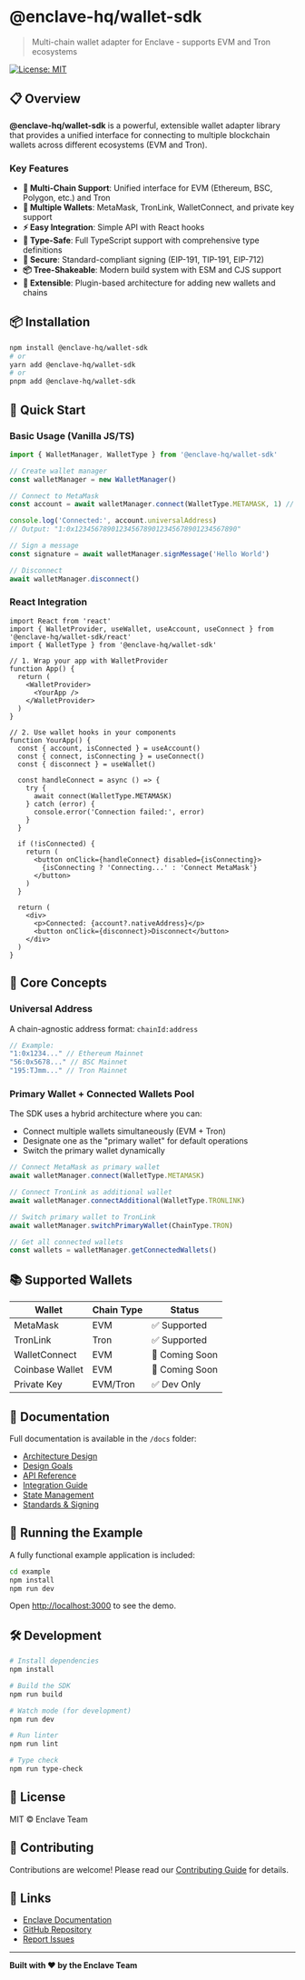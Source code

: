 # @enclave-hq/wallet-sdk

> Multi-chain wallet adapter for Enclave - supports EVM and Tron ecosystems

[![License: MIT](https://img.shields.io/badge/License-MIT-blue.svg)](https://opensource.org/licenses/MIT)

## 📋 Overview

**@enclave-hq/wallet-sdk** is a powerful, extensible wallet adapter library that provides a unified interface for connecting to multiple blockchain wallets across different ecosystems (EVM and Tron).

### Key Features

- **🔗 Multi-Chain Support**: Unified interface for EVM (Ethereum, BSC, Polygon, etc.) and Tron
- **🔌 Multiple Wallets**: MetaMask, TronLink, WalletConnect, and private key support
- **⚡️ Easy Integration**: Simple API with React hooks
- **🎯 Type-Safe**: Full TypeScript support with comprehensive type definitions
- **🔐 Secure**: Standard-compliant signing (EIP-191, TIP-191, EIP-712)
- **📦 Tree-Shakeable**: Modern build system with ESM and CJS support
- **🎨 Extensible**: Plugin-based architecture for adding new wallets and chains

## 📦 Installation

```bash
npm install @enclave-hq/wallet-sdk
# or
yarn add @enclave-hq/wallet-sdk
# or
pnpm add @enclave-hq/wallet-sdk
```

## 🚀 Quick Start

### Basic Usage (Vanilla JS/TS)

```typescript
import { WalletManager, WalletType } from '@enclave-hq/wallet-sdk'

// Create wallet manager
const walletManager = new WalletManager()

// Connect to MetaMask
const account = await walletManager.connect(WalletType.METAMASK, 1) // Ethereum Mainnet

console.log('Connected:', account.universalAddress)
// Output: "1:0x1234567890123456789012345678901234567890"

// Sign a message
const signature = await walletManager.signMessage('Hello World')

// Disconnect
await walletManager.disconnect()
```

### React Integration

```tsx
import React from 'react'
import { WalletProvider, useWallet, useAccount, useConnect } from '@enclave-hq/wallet-sdk/react'
import { WalletType } from '@enclave-hq/wallet-sdk'

// 1. Wrap your app with WalletProvider
function App() {
  return (
    <WalletProvider>
      <YourApp />
    </WalletProvider>
  )
}

// 2. Use wallet hooks in your components
function YourApp() {
  const { account, isConnected } = useAccount()
  const { connect, isConnecting } = useConnect()
  const { disconnect } = useWallet()

  const handleConnect = async () => {
    try {
      await connect(WalletType.METAMASK)
    } catch (error) {
      console.error('Connection failed:', error)
    }
  }

  if (!isConnected) {
    return (
      <button onClick={handleConnect} disabled={isConnecting}>
        {isConnecting ? 'Connecting...' : 'Connect MetaMask'}
      </button>
    )
  }

  return (
    <div>
      <p>Connected: {account?.nativeAddress}</p>
      <button onClick={disconnect}>Disconnect</button>
    </div>
  )
}
```

## 🎯 Core Concepts

### Universal Address

A chain-agnostic address format: `chainId:address`

```typescript
// Example:
"1:0x1234..." // Ethereum Mainnet
"56:0x5678..." // BSC Mainnet
"195:TJmm..." // Tron Mainnet
```

### Primary Wallet + Connected Wallets Pool

The SDK uses a hybrid architecture where you can:
- Connect multiple wallets simultaneously (EVM + Tron)
- Designate one as the "primary wallet" for default operations
- Switch the primary wallet dynamically

```typescript
// Connect MetaMask as primary wallet
await walletManager.connect(WalletType.METAMASK)

// Connect TronLink as additional wallet
await walletManager.connectAdditional(WalletType.TRONLINK)

// Switch primary wallet to TronLink
await walletManager.switchPrimaryWallet(ChainType.TRON)

// Get all connected wallets
const wallets = walletManager.getConnectedWallets()
```

## 📚 Supported Wallets

| Wallet | Chain Type | Status |
|--------|------------|--------|
| MetaMask | EVM | ✅ Supported |
| TronLink | Tron | ✅ Supported |
| WalletConnect | EVM | 🚧 Coming Soon |
| Coinbase Wallet | EVM | 🚧 Coming Soon |
| Private Key | EVM/Tron | ✅ Dev Only |

## 📖 Documentation

Full documentation is available in the `/docs` folder:

- [Architecture Design](../docs/wallet-sdk/ARCHITECTURE.md)
- [Design Goals](../docs/wallet-sdk/DESIGN.md)
- [API Reference](../docs/wallet-sdk/API接口.md)
- [Integration Guide](../docs/wallet-sdk/INTEGRATION.md)
- [State Management](../docs/wallet-sdk/STATE_AND_ACCOUNT.md)
- [Standards & Signing](../docs/wallet-sdk/STANDARDS.md)

## 🧪 Running the Example

A fully functional example application is included:

```bash
cd example
npm install
npm run dev
```

Open [http://localhost:3000](http://localhost:3000) to see the demo.

## 🛠️ Development

```bash
# Install dependencies
npm install

# Build the SDK
npm run build

# Watch mode (for development)
npm run dev

# Run linter
npm run lint

# Type check
npm run type-check
```

## 📄 License

MIT © Enclave Team

## 🤝 Contributing

Contributions are welcome! Please read our [Contributing Guide](../CONTRIBUTING.md) for details.

## 🔗 Links

- [Enclave Documentation](../README.md)
- [GitHub Repository](https://github.com/enclave-hq/enclave)
- [Report Issues](https://github.com/enclave-hq/enclave/issues)

---

**Built with ❤️ by the Enclave Team**
